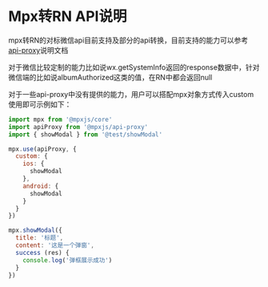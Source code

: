 # Mpx转RN API说明

mpx转RN的对标微信api目前支持及部分的api转换，目前支持的能力可以参考 [api-proxy](./extend.md#XFetch)说明文档

对于微信比较定制的能力比如说wx.getSystemInfo返回的response数据中，针对微信端的比如说albumAuthorized这类的值，在RN中都会返回null

对于一些api-proxy中没有提供的能力，用户可以搭配mpx对象方式传入custom使用即可示例如下：

```js
import mpx from '@mpxjs/core'
import apiProxy from '@mpxjs/api-proxy'
import { showModal } from '@test/showModal'

mpx.use(apiProxy, {
  custom: {
    ios: {
      showModal
    },
    android: {
      showModal
    }
  }
})

mpx.showModal({
  title: '标题',
  content: '这是一个弹窗',
  success (res) {
    console.log('弹框展示成功')
  }
})
```

